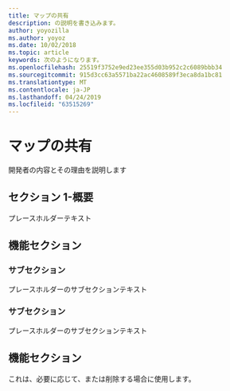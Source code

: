 ```yaml
---
title: マップの共有
description: の説明を書き込みます。
author: yoyozilla
ms.author: yoyoz
ms.date: 10/02/2018
ms.topic: article
keywords: 次のようになります。
ms.openlocfilehash: 25519f3752e9ed23ee355d03b952c2c6089bbb34
ms.sourcegitcommit: 915d3cc63a5571ba22ac4608589f3eca8da1bc81
ms.translationtype: MT
ms.contentlocale: ja-JP
ms.lasthandoff: 04/24/2019
ms.locfileid: "63515269"
---
```

# <a name="map-sharing"></a>マップの共有

開発者の内容とその理由を説明します

## <a name="section-one---maybe-an-outline"></a>セクション 1-概要

プレースホルダーテキスト

## <a name="feature-section"></a>機能セクション

### <a name="sub-section"></a>サブセクション

プレースホルダーのサブセクションテキスト

### <a name="sub-section"></a>サブセクション

プレースホルダーのサブセクションテキスト

## <a name="feature-section"></a>機能セクション

これは、必要に応じて、または削除する場合に使用します。
